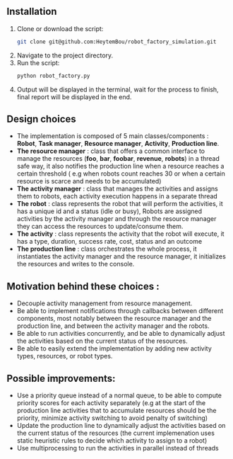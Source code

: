 
## Installation

1. Clone or download the script:
   ```bash
   git clone git@github.com:HeytemBou/robot_factory_simulation.git
    ```
2. Navigate to the project directory.
3. Run the script:
   ```bash
   python robot_factory.py
   ```
4. Output will be displayed in the terminal, wait for the process to finish, final report will be displayed in the end.

## Design choices

- The implementation is composed of 5 main classes/components : **Robot**, **Task manager**, **Resource manager**, **Activity**, **Production line**.
- **The resource manager** : class that offers a common interface to manage the resources (**foo**, **bar**, **foobar**, **revenue**, **robots**) in a thread safe way, it also notifies the production line when a resource reaches a certain threshold
( e.g when robots count reaches 30 or when a certain resource is scarce and needs to be accumulated)
- **The activity manager** : class that manages the activities and assigns them to robots, each activity execution happens in a separate thread
- **The robot** : class represents the robot that will perform the activities, it has a unique id and a status (idle or busy), Robots 
are assigned activities by the activity manager and through the resource manager they can access the resources to update/consume them.
- **The activity** : class represents the activity that the robot will execute, it has a type, duration, success rate, cost, status and an outcome
- **The production line** : class orchestrates the whole process, it instantiates the activity manager and the resource manager, it initializes the resources and writes to the console.

## Motivation behind these choices : 
- Decouple activity management from resource management.
- Be able to implement notifications through callbacks between different components, most notably between the resource manager and the production line, and between the activity manager and the robots.
- Be able to run activities concurrently, and be able to dynamically adjust the activities based on the current status of the resources.
- Be able to easily extend the implementation by adding new activity types, resources, or robot types.

## Possible improvements:
- Use a priority queue instead of a normal queue, to be able to compute priority scores for each activity separately (e.g at the start of the production line activities that to accumulate resources should be the priority, minimize activity switching to avoid penalty of switching)
- Update the production line to dynamically adjust the activities based on the current status of the resources (the current implemenation uses static heuristic rules to decide which activity to assign to a robot)
- Use multiprocessing to run the activities in parallel instead of threads
